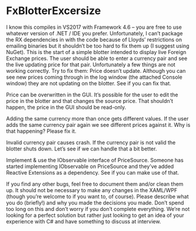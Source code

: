 # FxBlotterExcersize

I know this compiles in VS2017 with Framework 4.6 – you are free to use whatever version of .NET / IDE you prefer.  Unfortunately, I can’t package the RX dependencies in with the code because of Lloyds’ restrictions on emailing binaries but it shouldn’t be too hard to fix them up (I suggest using NuGet).
This is the start of a simple blotter intended to display live Foreign Exchange prices.  The user should be able to enter a currency pair and see the live updating price for that pair.  Unfortunately a few things are not working correctly.  Try to fix them:
Price doesn’t update.
Although you can see new prices coming through in the log window (the attached Console window) they are not updating on the blotter.  See if you can fix that.

Price can be overwritten in the GUI.
It’s possible for the user to edit the price in the blotter and that changes the source price.  That shouldn’t happen, the price in the GUI should be read-only.

Adding the same currency more than once gets different values.
If the user adds the same currency pair again we see different prices against it.  Why is that happening?  Please fix it.

Invalid currency pair causes crash.
If the currency pair is not valid the blotter shuts down.  Let’s see if we can handle that a bit better.

Implement & use the IObservable interface of PriceSource.
Someone has started implementing IObservable on PriceSource and they’ve added Reactive Extensions as a dependency.  See if you can make use of that.

If you find any other bugs, feel free to document them and/or clean them up.
It should not be necessary to make any changes in the XAML/WPF (though you’re welcome to if you want to, of course).
Please describe what you do (briefly!) and why you made the decisions you made.  Don’t spend too long on this and don’t worry if you don’t complete everything.  We’re not looking for a perfect solution but rather just looking to get an idea of your experience with C# and have something to discuss at interview.  

